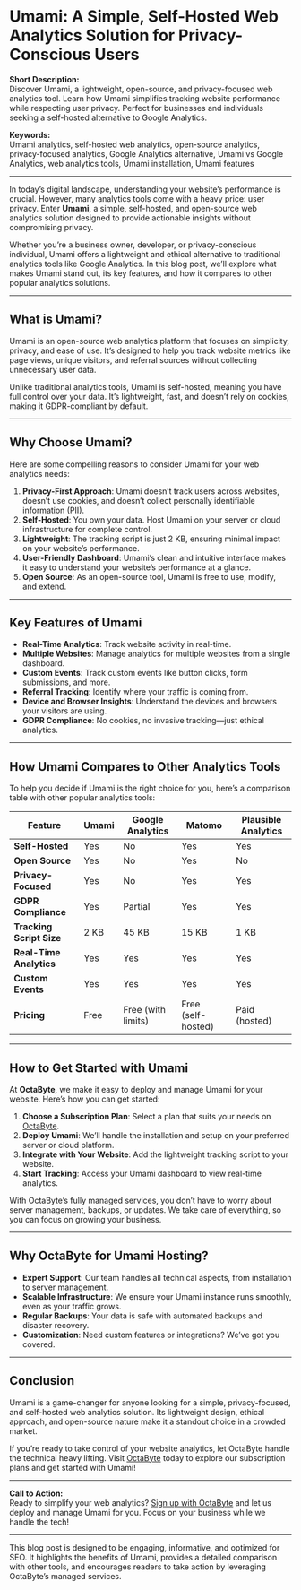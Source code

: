 # Umami: A Simple, Self-Hosted Web Analytics Solution for Privacy-Conscious Users  

**Short Description:**  
Discover Umami, a lightweight, open-source, and privacy-focused web analytics tool. Learn how Umami simplifies tracking website performance while respecting user privacy. Perfect for businesses and individuals seeking a self-hosted alternative to Google Analytics.  

**Keywords:**  
Umami analytics, self-hosted web analytics, open-source analytics, privacy-focused analytics, Google Analytics alternative, Umami vs Google Analytics, web analytics tools, Umami installation, Umami features  

---

In today’s digital landscape, understanding your website’s performance is crucial. However, many analytics tools come with a heavy price: user privacy. Enter **Umami**, a simple, self-hosted, and open-source web analytics solution designed to provide actionable insights without compromising privacy.  

Whether you’re a business owner, developer, or privacy-conscious individual, Umami offers a lightweight and ethical alternative to traditional analytics tools like Google Analytics. In this blog post, we’ll explore what makes Umami stand out, its key features, and how it compares to other popular analytics solutions.  

---

## What is Umami?  

Umami is an open-source web analytics platform that focuses on simplicity, privacy, and ease of use. It’s designed to help you track website metrics like page views, unique visitors, and referral sources without collecting unnecessary user data.  

Unlike traditional analytics tools, Umami is self-hosted, meaning you have full control over your data. It’s lightweight, fast, and doesn’t rely on cookies, making it GDPR-compliant by default.  

---

## Why Choose Umami?  

Here are some compelling reasons to consider Umami for your web analytics needs:  

1. **Privacy-First Approach**: Umami doesn’t track users across websites, doesn’t use cookies, and doesn’t collect personally identifiable information (PII).  
2. **Self-Hosted**: You own your data. Host Umami on your server or cloud infrastructure for complete control.  
3. **Lightweight**: The tracking script is just 2 KB, ensuring minimal impact on your website’s performance.  
4. **User-Friendly Dashboard**: Umami’s clean and intuitive interface makes it easy to understand your website’s performance at a glance.  
5. **Open Source**: As an open-source tool, Umami is free to use, modify, and extend.  

---

## Key Features of Umami  

- **Real-Time Analytics**: Track website activity in real-time.  
- **Multiple Websites**: Manage analytics for multiple websites from a single dashboard.  
- **Custom Events**: Track custom events like button clicks, form submissions, and more.  
- **Referral Tracking**: Identify where your traffic is coming from.  
- **Device and Browser Insights**: Understand the devices and browsers your visitors are using.  
- **GDPR Compliance**: No cookies, no invasive tracking—just ethical analytics.  

---

## How Umami Compares to Other Analytics Tools  

To help you decide if Umami is the right choice for you, here’s a comparison table with other popular analytics tools:  

| Feature                | Umami               | Google Analytics      | Matomo                | Plausible Analytics   |  
|------------------------|---------------------|-----------------------|-----------------------|-----------------------|  
| **Self-Hosted**        | Yes                 | No                    | Yes                   | Yes                   |  
| **Open Source**        | Yes                 | No                    | Yes                   | No                    |  
| **Privacy-Focused**    | Yes                 | No                    | Yes                   | Yes                   |  
| **GDPR Compliance**    | Yes                 | Partial               | Yes                   | Yes                   |  
| **Tracking Script Size**| 2 KB                | 45 KB                 | 15 KB                 | 1 KB                  |  
| **Real-Time Analytics**| Yes                 | Yes                   | Yes                   | Yes                   |  
| **Custom Events**      | Yes                 | Yes                   | Yes                   | Yes                   |  
| **Pricing**            | Free                | Free (with limits)    | Free (self-hosted)    | Paid (hosted)         |  

---

## How to Get Started with Umami  

At **OctaByte**, we make it easy to deploy and manage Umami for your website. Here’s how you can get started:  

1. **Choose a Subscription Plan**: Select a plan that suits your needs on [OctaByte](https://octabyte.io).  
2. **Deploy Umami**: We’ll handle the installation and setup on your preferred server or cloud platform.  
3. **Integrate with Your Website**: Add the lightweight tracking script to your website.  
4. **Start Tracking**: Access your Umami dashboard to view real-time analytics.  

With OctaByte’s fully managed services, you don’t have to worry about server management, backups, or updates. We take care of everything, so you can focus on growing your business.  

---

## Why OctaByte for Umami Hosting?  

- **Expert Support**: Our team handles all technical aspects, from installation to server management.  
- **Scalable Infrastructure**: We ensure your Umami instance runs smoothly, even as your traffic grows.  
- **Regular Backups**: Your data is safe with automated backups and disaster recovery.  
- **Customization**: Need custom features or integrations? We’ve got you covered.  

---

## Conclusion  

Umami is a game-changer for anyone looking for a simple, privacy-focused, and self-hosted web analytics solution. Its lightweight design, ethical approach, and open-source nature make it a standout choice in a crowded market.  

If you’re ready to take control of your website analytics, let OctaByte handle the technical heavy lifting. Visit [OctaByte](https://octabyte.io) today to explore our subscription plans and get started with Umami!  

---

**Call to Action:**  
Ready to simplify your web analytics? [Sign up with OctaByte](https://octabyte.io) and let us deploy and manage Umami for you. Focus on your business while we handle the tech!  

--- 

This blog post is designed to be engaging, informative, and optimized for SEO. It highlights the benefits of Umami, provides a detailed comparison with other tools, and encourages readers to take action by leveraging OctaByte’s managed services.